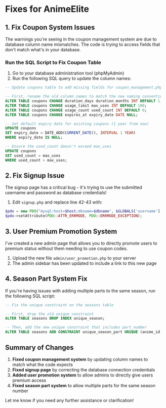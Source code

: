 # Fixes for AnimeElite

## 1. Fix Coupon System Issues

The warnings you're seeing in the coupon management system are due to database column name mismatches. The code is trying to access fields that don't match what's in your database.

### Run the SQL Script to Fix Coupon Table

1. Go to your database administration tool (phpMyAdmin)
2. Run the following SQL query to update the column names:

```sql
-- Update coupons table to add missing fields for coupon_management.php

-- First, rename the old column names to match the new naming convention
ALTER TABLE coupons CHANGE duration_days duration_months INT DEFAULT 1;
ALTER TABLE coupons CHANGE usage_limit max_uses INT DEFAULT 100;
ALTER TABLE coupons CHANGE usage_count used_count INT DEFAULT 0;
ALTER TABLE coupons CHANGE expires_at expiry_date DATE NULL;

-- Set default expiry date for existing coupons (1 year from now)
UPDATE coupons 
SET expiry_date = DATE_ADD(CURRENT_DATE(), INTERVAL 1 YEAR)
WHERE expiry_date IS NULL;

-- Ensure the used_count doesn't exceed max_uses
UPDATE coupons
SET used_count = max_uses
WHERE used_count > max_uses;
```

## 2. Fix Signup Issue

The signup page has a critical bug - it's trying to use the submitted username and password as database credentials!

1. Edit `signup.php` and replace line 42-43 with:

```php
$pdo = new PDO("mysql:host=$host;dbname=$dbname", $GLOBALS['username'], $GLOBALS['password']);
$pdo->setAttribute(PDO::ATTR_ERRMODE, PDO::ERRMODE_EXCEPTION);
```

## 3. User Premium Promotion System

I've created a new admin page that allows you to directly promote users to premium status without them needing to use coupon codes.

1. Upload the new file `admin/user_promotion.php` to your server
2. The admin sidebar has been updated to include a link to this new page

## 4. Season Part System Fix

If you're having issues with adding multiple parts to the same season, run the following SQL script:

```sql
-- Fix the unique constraint on the seasons table

-- First, drop the old unique constraint
ALTER TABLE seasons DROP INDEX unique_season;

-- Then, add the new unique constraint that includes part_number
ALTER TABLE seasons ADD CONSTRAINT unique_season_part UNIQUE (anime_id, season_number, part_number);
```

## Summary of Changes

1. **Fixed coupon management system** by updating column names to match what the code expects
2. **Fixed signup page** by correcting the database connection credentials
3. **Added user promotion system** to allow admins to directly give users premium access
4. **Fixed season part system** to allow multiple parts for the same season number

Let me know if you need any further assistance or clarification! 